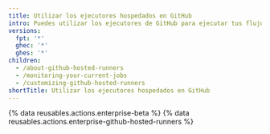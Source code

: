 ```yaml
---
title: Utilizar los ejecutores hospedados en GitHub
intro: Puedes utilizar los ejecutores de GitHub para ejecutar tus flujos de trabajo de las GitHub Actions.
versions:
  fpt: '*'
  ghec: '*'
  ghes: '*'
children:
  - /about-github-hosted-runners
  - /monitoring-your-current-jobs
  - /customizing-github-hosted-runners
shortTitle: Utilizar los ejecutores hospedados en GitHub
---
```


{% data reusables.actions.enterprise-beta %}
{% data reusables.actions.enterprise-github-hosted-runners %}
